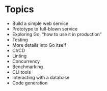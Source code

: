 # Topics

* Build a simple web service
* Prototype to full-blown service
* Exploring Go, “how to use it in production”
* Testing
* More details into Go itself
* CI/CD
* Linting
* Concurrency
* Benchmarking
* CLI tools
* Interacting with a database
* Code generation
